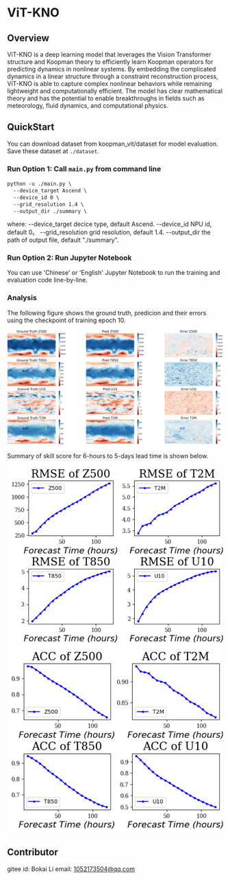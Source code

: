 # ViT-KNO

## Overview

ViT-KNO is a deep learning model that leverages the Vision Transformer structure and Koopman theory to efficiently learn Koopman operators for predicting dynamics in nonlinear systems. By embedding the complicated dynamics in a linear structure through a constraint reconstruction process, ViT-KNO is able to capture complex nonlinear behaviors while remaining lightweight and computationally efficient. The model has clear mathematical theory and has the potential to enable breakthroughs in fields such as meteorology, fluid dynamics, and computational physics.

## QuickStart

You can download dataset from koopman_vit/dataset for model evaluation. Save these dataset at `./dataset`.

### Run Option 1: Call `main.py` from command line

```shell
python -u ./main.py \
  --device_target Ascend \
  --device_id 0 \
  --grid_resolution 1.4 \
  --output_dir ./summary \
```

where:
--device_target decice type, default Ascend.
--device_id NPU id, default 0。
--grid_resolution grid resolution, default 1.4.
--output_dir the path of output file, default "./summary".

### Run Option 2: Run Jupyter Notebook

You can use 'Chinese' or 'English' Jupyter Notebook to run the training and evaluation code line-by-line.

### Analysis

The following figure shows the ground truth, predicion and their errors using the checkpoint of training epoch 10.

![epoch10](images/pred_result.png)

Summary of skill score for 6-hours to 5-days lead time is shown below.

![epoch10](images/Eval_RMSE_epoch10.png)
![epoch10](images/Eval_ACC_epoch10.png)

## Contributor

gitee id: Bokai Li
email: 1052173504@qq.com